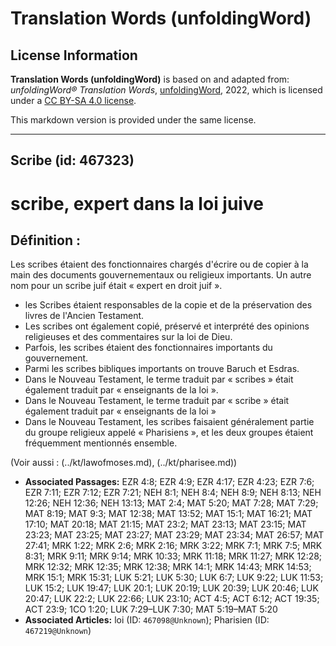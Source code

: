 # Translation Words (unfoldingWord)

## License Information

**Translation Words (unfoldingWord)** is based on and adapted from: _unfoldingWord® Translation Words_, [unfoldingWord](https://unfoldingword.org/utw), 2022, which is licensed under a [CC BY-SA 4.0 license](https://creativecommons.org/licenses/by-sa/4.0/legalcode.en).

This markdown version is provided under the same license.



--------------------------------

## Scribe (id: 467323)

scribe, expert dans la loi juive
================================

Définition :
------------

Les scribes étaient des fonctionnaires chargés d'écrire ou de copier à la main des documents gouvernementaux ou religieux importants. Un autre nom pour un scribe juif était « expert en droit juif ».

* les Scribes étaient responsables de la copie et de la préservation des livres de l'Ancien Testament.
* Les scribes ont également copié, préservé et interprété des opinions religieuses et des commentaires sur la loi de Dieu.
* Parfois, les scribes étaient des fonctionnaires importants du gouvernement.
* Parmi les scribes bibliques importants on trouve Baruch et Esdras.
* Dans le Nouveau Testament, le terme traduit par « scribes » était également traduit par « enseignants de la loi ».
* Dans le Nouveau Testament, le terme traduit par « scribe » était également traduit par « enseignants de la loi »
* Dans le Nouveau Testament, les scribes faisaient généralement partie du groupe religieux appelé « Pharisiens », et les deux groupes étaient fréquemment mentionnés ensemble.

(Voir aussi : (../kt/lawofmoses.md), (../kt/pharisee.md))

* **Associated Passages:** EZR 4:8; EZR 4:9; EZR 4:17; EZR 4:23; EZR 7:6; EZR 7:11; EZR 7:12; EZR 7:21; NEH 8:1; NEH 8:4; NEH 8:9; NEH 8:13; NEH 12:26; NEH 12:36; NEH 13:13; MAT 2:4; MAT 5:20; MAT 7:28; MAT 7:29; MAT 8:19; MAT 9:3; MAT 12:38; MAT 13:52; MAT 15:1; MAT 16:21; MAT 17:10; MAT 20:18; MAT 21:15; MAT 23:2; MAT 23:13; MAT 23:15; MAT 23:23; MAT 23:25; MAT 23:27; MAT 23:29; MAT 23:34; MAT 26:57; MAT 27:41; MRK 1:22; MRK 2:6; MRK 2:16; MRK 3:22; MRK 7:1; MRK 7:5; MRK 8:31; MRK 9:11; MRK 9:14; MRK 10:33; MRK 11:18; MRK 11:27; MRK 12:28; MRK 12:32; MRK 12:35; MRK 12:38; MRK 14:1; MRK 14:43; MRK 14:53; MRK 15:1; MRK 15:31; LUK 5:21; LUK 5:30; LUK 6:7; LUK 9:22; LUK 11:53; LUK 15:2; LUK 19:47; LUK 20:1; LUK 20:19; LUK 20:39; LUK 20:46; LUK 20:47; LUK 22:2; LUK 22:66; LUK 23:10; ACT 4:5; ACT 6:12; ACT 19:35; ACT 23:9; 1CO 1:20; LUK 7:29–LUK 7:30; MAT 5:19–MAT 5:20
* **Associated Articles:** loi (ID: `467098@Unknown`); Pharisien (ID: `467219@Unknown`)

